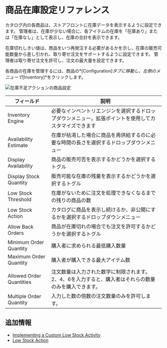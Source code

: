 # 商品在庫設定リファレンス

カタログ内の各商品は、ストアフロントに在庫データを表示するように設定できます。 管理者は、在庫が少ない場合に、各アイテムの在庫を「在庫あり」または「在庫なし」として表示し、在庫の合計を表示できます。

在庫切れしきい値は、商品をいつ再発注する必要があるかを示し、在庫の販売可能数量から差し引かれ、取り寄せ注文をサポートするように設定できます。 管理者は取り寄せ注文を許可し、注文の最大量を設定できます。

各商品の在庫を管理するには、商品の*[Configuration]*タブに移動し、左側のメニューで*[Inventory]*をクリックします。

![在庫不足アクションの商品設定](./product-inventory-configuration-reference/images/01.png "在庫不足アクションの商品設定")

| フィールド                    | 説明                                                    |
| ------------------------ | ----------------------------------------------------- |
| Inventory Engine         | 必要なインベントリエンジンを選択するドロップダウンメニュー。拡張ポイントを使用してカスタマイズできます   |
| Availability Estimate    | 在庫が枯渇した場合に商品を再供給するのに必要な時間の長さを選択するドロップダウンメニュー          |
| Display Availability     | 商品の販売可否を表示するかどうかを選択するトグル                              |
| Display Stock Quantity   | 販売可能な在庫の残量を表示するかどうかを選択するトグル                           |
| Low Stock Threshold      | 在庫がないために注文を処理できなくなるまでの残りの商品の数                         |
| Low Stock Action         | カタログに商品を表示し続けるか、非公開にするかを選択するドロップダウンメニュー               |
| Allow Back Orders        | 商品が在庫切れの場合でも注文を許可するかどうかを選択するトグル                       |
| Minimum Order Quantity   | 購入者に求められる最低購入数量                                       |
| Maximum Order Quantity   | 購入者が購入できる最大アイテム数                                      |
| Allowed Order Quantities | 注文数量は入力された数字に制限されます。 2、4、6を入力すると、購入者はそれらの数量のみを購入できます。 |
| Multiple Order Quantity  | 入力した数の倍数の注文数量のみを許可します。                                |

## 追加情報

  - [Implementing a Custom Low Stock Activity](../../developer-guide/tutorials/implementing-a-custom-low-stock-activity.md)
  - [Low Stock Action](./low-stock-action.md)
